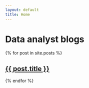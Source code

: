 ```yaml
---
layout: default
title: Home
---
```

# Data analyst blogs 

{% for post in site.posts %}
<article>
  <h2><a href="{{ post.url }}">{{ post.title }}</a></h2>

</article>
{% endfor %}
